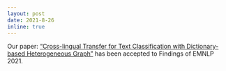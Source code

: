 ```yaml
---
layout: post
date: 2021-8-26
inline: true
---
```

Our paper: [“Cross-lingual Transfer for Text Classification with Dictionary-based Heterogeneous Graph”](https://aclanthology.org/2021.findings-emnlp.130/) has been accepted to Findings of EMNLP 2021.